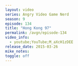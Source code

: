 ```yaml
---
layout: video
series: Angry Video Game Nerd
season: 9
episode: 134
title: "Hong Kong 97"
permalink: /avgn/episode-134
video_info:
  - youtube;YouTube;M_aXcH1zDEE
release_date: 2015-03-26
mike_notes:
toggle: off
---
```

